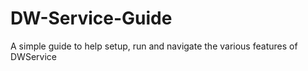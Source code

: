 # DW-Service-Guide
A simple guide to help setup, run and navigate the various features of DWService
